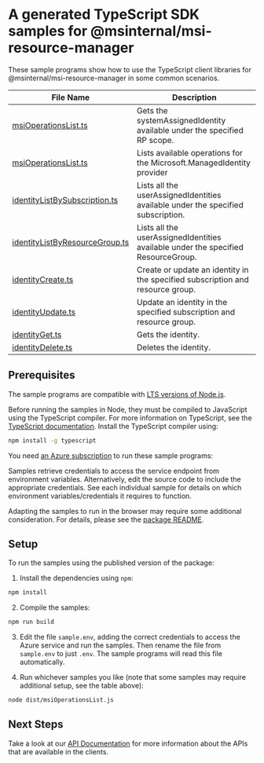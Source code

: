 # A generated TypeScript SDK samples for @msinternal/msi-resource-manager

These sample programs show how to use the TypeScript client libraries for @msinternal/msi-resource-manager in some common scenarios.

| **File Name**           | **Description**                      |
| ----------------------- | ------------------------------------ |
| [msiOperationsList.ts][msiOperationsList] | Gets the systemAssignedIdentity available under the specified RP scope. |  
| [msiOperationsList.ts][msiOperationsList] | Lists available operations for the Microsoft.ManagedIdentity provider |  
| [identityListBySubscription.ts][identityListBySubscription] | Lists all the userAssignedIdentities available under the specified subscription. |  
| [identityListByResourceGroup.ts][identityListByResourceGroup] | Lists all the userAssignedIdentities available under the specified ResourceGroup. |  
| [identityCreate.ts][identityCreate] | Create or update an identity in the specified subscription and resource group. |  
| [identityUpdate.ts][identityUpdate] | Update an identity in the specified subscription and resource group. |  
| [identityGet.ts][identityGet] | Gets the identity. |  
| [identityDelete.ts][identityDelete] | Deletes the identity. |  

## Prerequisites

The sample programs are compatible with [LTS versions of Node.js](https://nodejs.org/about/releases/).

Before running the samples in Node, they must be compiled to JavaScript using the TypeScript compiler. For more information on TypeScript, see the [TypeScript documentation][typescript]. Install the TypeScript compiler using:

```bash
npm install -g typescript
```

You need [an Azure subscription][freesub] to run these sample programs:


Samples retrieve credentials to access the service endpoint from environment variables. Alternatively, edit the source code to include the appropriate credentials. See each individual sample for details on which environment variables/credentials it requires to function.

Adapting the samples to run in the browser may require some additional consideration. For details, please see the [package README][package].

## Setup

To run the samples using the published version of the package:

1. Install the dependencies using `npm`:

```bash
npm install
```

2. Compile the samples:

```bash
npm run build
```

3. Edit the file `sample.env`, adding the correct credentials to access the Azure service and run the samples. Then rename the file from `sample.env` to just `.env`. The sample programs will read this file automatically.

4. Run whichever samples you like (note that some samples may require additional setup, see the table above):

```bash
node dist/msiOperationsList.js
```

## Next Steps

Take a look at our [API Documentation][apiref] for more information about the APIs that are available in the clients.  

[msiOperationsList]: https://github.com/Azure/azure-sdk-for-js/blob/main//samples/v1/typescript/src/msiOperationsList.ts  
[msiOperationsList]: https://github.com/Azure/azure-sdk-for-js/blob/main//samples/v1/typescript/src/msiOperationsList.ts  
[identityListBySubscription]: https://github.com/Azure/azure-sdk-for-js/blob/main//samples/v1/typescript/src/identityListBySubscription.ts  
[identityListByResourceGroup]: https://github.com/Azure/azure-sdk-for-js/blob/main//samples/v1/typescript/src/identityListByResourceGroup.ts  
[identityCreate]: https://github.com/Azure/azure-sdk-for-js/blob/main//samples/v1/typescript/src/identityCreate.ts  
[identityUpdate]: https://github.com/Azure/azure-sdk-for-js/blob/main//samples/v1/typescript/src/identityUpdate.ts  
[identityGet]: https://github.com/Azure/azure-sdk-for-js/blob/main//samples/v1/typescript/src/identityGet.ts  
[identityDelete]: https://github.com/Azure/azure-sdk-for-js/blob/main//samples/v1/typescript/src/identityDelete.ts  
[apiref]: https://docs.microsoft.com/javascript/api/@msinternal/msi-resource-manager  
[freesub]: https://azure.microsoft.com/free/  
[package]: https://github.com/Azure/azure-sdk-for-js/tree/main//README.md  
[typescript]: https://www.typescriptlang.org/docs/home.html  
